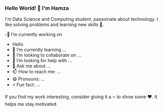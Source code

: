 ### Hello World! 👋 I'm Hamza



I'm Data Science and Computing student, passoinate about technology. I like solving problems and learning new skills 📖. 

-🔭 I’m currently working on 
  - Hello 
- 🌱 I’m currently learning ...
- 👯 I’m looking to collaborate on ...
- 🤔 I’m looking for help with ...
- 💬 Ask me about ...
- 📫 How to reach me: ...
- 😄 Pronouns: ...
- ⚡ Fun fact: ...

If you find my work interesting, consider giving it a ⭐ to show some ❤️. It helps me stay motivated.
